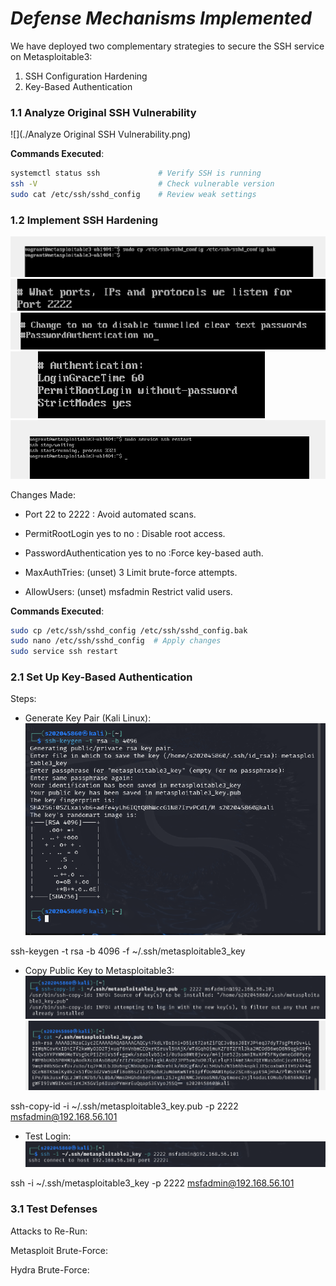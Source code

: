 # *Defense Mechanisms Implemented*

We have deployed two complementary strategies to secure the SSH service on Metasploitable3:


1. SSH Configuration Hardening
2. Key-Based Authentication



### **1.1 Analyze Original SSH Vulnerability**  


![](./Analyze Original SSH Vulnerability.png)

**Commands Executed**:  
```bash
systemctl status ssh             # Verify SSH is running  
ssh -V                           # Check vulnerable version  
sudo cat /etc/ssh/sshd_config    # Review weak settings
```


### **1.2 Implement SSH Hardening**


![](./1.png)
![](./2.png)
![](./3.png)
![](./4.png)
![](./8.png)

Changes Made:

- Port	22 to 2222 : Avoid automated scans. 

- PermitRootLogin	yes	to no : Disable root access. 

- PasswordAuthentication	yes	to no :Force key-based auth. 

- MaxAuthTries:	(unset)	3	Limit brute-force attempts. 

- AllowUsers:	(unset)	msfadmin	Restrict valid users.

**Commands Executed**: 

```bash
sudo cp /etc/ssh/sshd_config /etc/ssh/sshd_config.bak  
sudo nano /etc/ssh/sshd_config  # Apply changes  
sudo service ssh restart
```


### **2.1 Set Up Key-Based Authentication**

Steps:

- Generate Key Pair (Kali Linux):
  ![](./5.png)


ssh-keygen -t rsa -b 4096 -f ~/.ssh/metasploitable3_key  

- Copy Public Key to Metasploitable3:
  ![](./9.png)
  ![](./10.png)


ssh-copy-id -i ~/.ssh/metasploitable3_key.pub -p 2222 msfadmin@192.168.56.101  

- Test Login:
  ![](./11.png)


ssh -i ~/.ssh/metasploitable3_key -p 2222 msfadmin@192.168.56.101  



### 3.1 Test Defenses

Attacks to Re-Run:

Metasploit Brute-Force:



Hydra Brute-Force:

